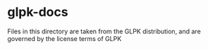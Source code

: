 glpk-docs
=========

Files in this directory are taken from the GLPK distribution, and are governed by
the license terms of GLPK
